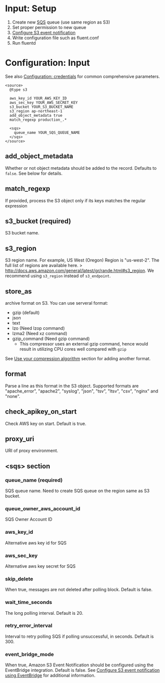 # Input: Setup

1. Create new [SQS](https://aws.amazon.com/documentation/sqs/) queue (use same region as S3)
2. Set proper permission to new queue
3. [Configure S3 event notification](http://docs.aws.amazon.com/AmazonS3/latest/dev/NotificationHowTo.html)
4. Write configuration file such as fluent.conf
5. Run fluentd

# Configuration: Input

See also [Configuration: credentials](credentials.md) for common comprehensive parameters.

    <source>
      @type s3

      aws_key_id YOUR_AWS_KEY_ID
      aws_sec_key YOUR_AWS_SECRET_KEY
      s3_bucket YOUR_S3_BUCKET_NAME
      s3_region ap-northeast-1
      add_object_metadata true
      match_regexp production_.*

      <sqs>
        queue_name YOUR_SQS_QUEUE_NAME
      </sqs>
    </source>

## add_object_metadata

Whether or not object metadata should be added to the record. Defaults to `false`. See below for details.

## match_regexp

If provided, process the S3 object only if its keys matches the regular expression

## s3_bucket (required)

S3 bucket name.

## s3_region

S3 region name. For example, US West (Oregon) Region is
"us-west-2". The full list of regions are available here. >
http://docs.aws.amazon.com/general/latest/gr/rande.html#s3_region. We
recommend using `s3_region` instead of `s3_endpoint`.

## store_as

archive format on S3. You can use serveral format:

* gzip (default)
* json
* text
* lzo (Need lzop command)
* lzma2 (Need xz command)
* gzip_command (Need gzip command)
  * This compressor uses an external gzip command, hence would result in utilizing CPU cores well compared with `gzip`

See [Use your compression algorithm](howto.md#use-your-compression-algorithm) section for adding another format.

## format

Parse a line as this format in the S3 object. Supported formats are
"apache_error", "apache2", "syslog", "json", "tsv", "ltsv", "csv",
"nginx" and "none".

## check_apikey_on_start

Check AWS key on start. Default is true.

## proxy_uri

URI of proxy environment.

## \<sqs\> section

### queue_name (required)

SQS queue name. Need to create SQS queue on the region same as S3 bucket.

### queue_owner_aws_account_id

SQS Owner Account ID

### aws_key_id

Alternative aws key id for SQS

### aws_sec_key

Alternative aws key secret for SQS

### skip_delete

When true, messages are not deleted after polling block. Default is false.

### wait_time_seconds

The long polling interval. Default is 20.

### retry_error_interval

Interval to retry polling SQS if polling unsuccessful, in seconds. Default is 300.

### event_bridge_mode
When true, Amazon S3 Event Notification should be configured using the EventBridge integration. Default is false.
See [Configure S3 event notification using EventBridge](https://docs.aws.amazon.com/AmazonS3/latest/userguide/EventBridge.html) for additional information.